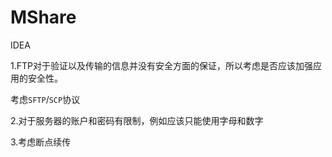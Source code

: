MShare
======

IDEA


1.FTP对于验证以及传输的信息并没有安全方面的保证，所以考虑是否应该加强应用的安全性。


考虑`SFTP`/`SCP`协议


2.对于服务器的账户和密码有限制，例如应该只能使用字母和数字


3.考虑断点续传